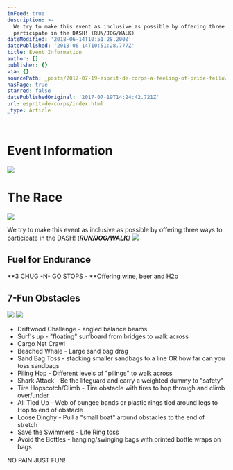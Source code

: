 ```yaml
---
inFeed: true
description: >-
  We try to make this event as inclusive as possible by offering three ways to
  participate in the DASH! (RUN/JOG/WALK)
dateModified: '2018-06-14T10:51:28.200Z'
datePublished: '2018-06-14T10:51:28.777Z'
title: Event Information
author: []
publisher: {}
via: {}
sourcePath: _posts/2017-07-19-esprit-de-corps-a-feeling-of-pride-fellowship-and-common.md
hasPage: true
starred: false
datePublishedOriginal: '2017-07-19T14:24:42.721Z'
url: esprit-de-corps/index.html
_type: Article

---
```

# **Event Information**
![](https://the-grid-user-content.s3-us-west-2.amazonaws.com/9ab9eadd-b68d-4c0e-8332-4ac2970d9e63.jpg)

# **The Race**
![](https://the-grid-user-content.s3-us-west-2.amazonaws.com/a5e80db5-dc08-426d-b01f-22f8f82807aa.jpg)

We try to make this event as inclusive as possible by offering three ways to participate in the DASH! (_**RUN/JOG/WALK**)_
![](https://the-grid-user-content.s3-us-west-2.amazonaws.com/be52d506-79c9-41ca-a329-4140bb50190b.jpg)

## **Fuel for Endurance**

**3 CHUG -N- GO STOPS - **Offering wine, beer and H2o

## **7-Fun Obstacles**
![](https://the-grid-user-content.s3-us-west-2.amazonaws.com/1634cc21-cd7a-4164-9f78-820865d875e4.jpg)
![](https://the-grid-user-content.s3-us-west-2.amazonaws.com/a62cb0f0-4654-4238-b33c-956a0edadff2.jpg)

* Driftwood Challenge - angled balance beams
* Surf's up - "floating" surfboard from bridges to walk across
* Cargo Net Crawl
* Beached Whale - Large sand bag drag
* Sand Bag Toss - stacking smaller sandbags to a line OR how far can you toss sandbags
* Piling Hop - Different levels of "pilings" to walk across
* Shark Attack - Be the lifeguard and carry a weighted dummy to "safety"
* Tire Hopscotch/Climb - Tire obstacle with tires to hop through and climb over/under
* All Tied Up - Web of bungee bands or plastic rings tied around legs to Hop to end of obstacle
* Loose Dinghy - Pull a "small boat" around obstacles to the end of stretch
* Save the Swimmers - Life Ring toss
* Avoid the Bottles - hanging/swinging bags with printed bottle wraps on bags

NO PAIN JUST FUN!
